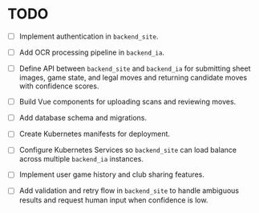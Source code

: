 # TODO

- [ ] Implement authentication in `backend_site`.
- [ ] Add OCR processing pipeline in `backend_ia`.
- [ ] Define API between `backend_site` and `backend_ia` for submitting sheet
      images, game state, and legal moves and returning candidate moves with
      confidence scores.
- [ ] Build Vue components for uploading scans and reviewing moves.
- [ ] Add database schema and migrations.
- [ ] Create Kubernetes manifests for deployment.
- [ ] Configure Kubernetes Services so `backend_site` can load balance across
      multiple `backend_ia` instances.
- [ ] Implement user game history and club sharing features.
- [ ] Add validation and retry flow in `backend_site` to handle ambiguous
      results and request human input when confidence is low.

